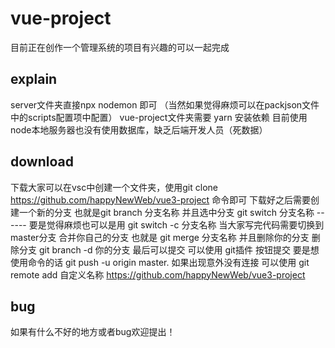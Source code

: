 # vue-project

目前正在创作一个管理系统的项目有兴趣的可以一起完成


## explain

server文件夹直接npx nodemon 即可 （当然如果觉得麻烦可以在packjson文件中的scripts配置项中配置）
vue-project文件夹需要 yarn 安装依赖
目前使用node本地服务器也没有使用数据库，缺乏后端开发人员（死数据）



## download

下载大家可以在vsc中创建一个文件夹，使用git clone https://github.com/happyNewWeb/vue3-project 命令即可
下载好之后需要创建一个新的分支 也就是git branch 分支名称 并且选中分支 git switch 分支名称 ------   要是觉得麻烦也可以是用  git switch -c 分支名称
当大家写完代码需要切换到master分支 合并你自己的分支 也就是 git merge 分支名称 并且删除你的分支  删除分支 git branch -d 你的分支
最后可以提交 可以使用 git插件 按钮提交  要是想使用命令的话 git push -u origin master.
如果出现意外没有连接 可以使用 git remote add 自定义名称 https://github.com/happyNewWeb/vue3-project


## bug
如果有什么不好的地方或者bug欢迎提出！
